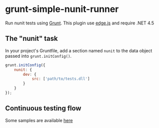# grunt-simple-nunit-runner

Run nunit tests using [Grunt](http://gruntjs.com/). This plugin use [edge.js](http://tjanczuk.github.io/edge/#/) and require .NET 4.5 

## The "nunit" task

In your project's Gruntfile, add a section named `nunit` to the data object passed into `grunt.initConfig()`.

```js
grunt.initConfig({
    nunit: {
        dev: {
            src: ['path/to/tests.dll']
        }
    }
});
```

## Continuous testing flow 

Some samples are available [here](https://github.com/MiKaDoO/sample-grunt-simple-nunit-runner)